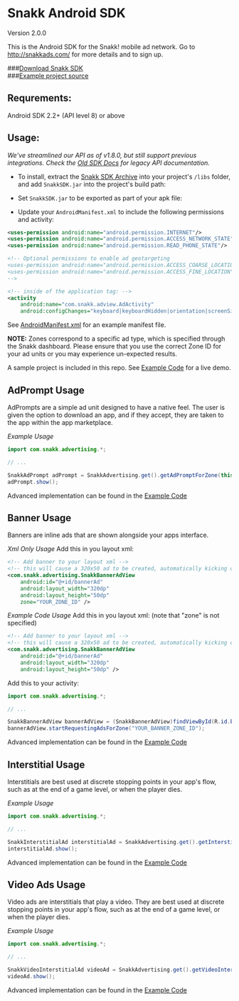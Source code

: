 Snakk Android SDK
=================

Version 2.0.0

This is the Android SDK for the Snakk! mobile ad network. Go to http://snakkads.com/ for more details and to sign up.

###[Download Snakk SDK](https://github.com/SnakkAds/snakk-ads-android-sdk/raw/master/dist/SnakkSDK.zip)<br/>
###[Example project source](https://github.com/SnakkAds/snakk-ads-android-sdk/tree/master/src/example)


Requrements:
------------
Android SDK 2.2+ (API level 8) or above


Usage:
------
*We've streamlined our API as of v1.8.0, but still support previous integrations.
 Check the [Old SDK Docs](https://github.com/SnakkAds/snakk-ads-android-sdk/blob/master/README_LEGACY.md)
for legacy API documentation.*

* To install, extract the [Snakk SDK Archive](https://github.com/SnakkAds/snakk-ads-android-sdk/raw/master/dist/SnakkSDK.zip) into your project's `/libs` folder, and add `SnakkSDK.jar` into the project's build path:

* Set `SnakkSDK.jar` to be exported as part of your apk file:

* Update your `AndroidManifest.xml` to include the following permissions and activity:

````xml
<uses-permission android:name="android.permission.INTERNET"/>
<uses-permission android:name="android.permission.ACCESS_NETWORK_STATE"/>
<uses-permission android:name="android.permission.READ_PHONE_STATE"/>

<!-- Optional permissions to enable ad geotargeting
<uses-permission android:name="android.permission.ACCESS_COARSE_LOCATION"/>
<uses-permission android:name="android.permission.ACCESS_FINE_LOCATION"/>
-->

<!-- inside of the application tag: -->
<activity
    android:name="com.snakk.adview.AdActivity"
    android:configChanges="keyboard|keyboardHidden|orientation|screenSize" />

````
See [AndroidManifest.xml](https://github.com/SnakkAds/snakk-ads-android-sdk/blob/master/src/example/AndroidManifest.xml) for an example manifest file.

**NOTE:** Zones correspond to a specific ad type, which is specified through the Snakk dashboard.  Please ensure that you use the correct Zone ID for your ad units or you may experience un-expected results.

A sample project is included in this repo.  See [Example Code](https://github.com/SnakkAds/snakk-ads-android-sdk/tree/master/src/example) for a live demo.

AdPrompt Usage
--------------
AdPrompts are a simple ad unit designed to have a native feel. The user is given the option to download an app, and if they accept, they are taken to the app within the app marketplace.

*Example Usage*
````java
import com.snakk.advertising.*;

// ...

SnakkAdPrompt adPrompt = SnakkAdvertising.get().getAdPromptForZone(this, "YOUR_ADPROMPT_ZONE_ID");
adPrompt.show();
````

Advanced implementation can be found in the [Example Code](https://github.com/SnakkAds/snakk-ads-android-sdk/blob/master/src/example/src/com/yourcompany/example/AdvertisingSample.java)


Banner Usage
------------
Banners are inline ads that are shown alongside your apps interface.

*Xml Only Usage*
Add this in you layout xml:
````xml
<!-- Add banner to your layout xml -->
<!-- this will cause a 320x50 ad to be created, automatically kicking off ad rotation -->
<com.snakk.advertising.SnakkBannerAdView
    android:id="@+id/bannerAd"
    android:layout_width="320dp"
    android:layout_height="50dp"
    zone="YOUR_ZONE_ID" />
````

*Example Code Usage*
Add this in you layout xml: (note that "zone" is not specified)
````xml
<!-- Add banner to your layout xml -->
<!-- this will cause a 320x50 ad to be created, automatically kicking off ad rotation -->
<com.snakk.advertising.SnakkBannerAdView
    android:id="@+id/bannerAd"
    android:layout_width="320dp"
    android:layout_height="50dp" />
````

Add this to your activity:
````java
import com.snakk.advertising.*;

// ...

SnakkBannerAdView bannerAdView = (SnakkBannerAdView)findViewById(R.id.bannerAd);
bannerAdView.startRequestingAdsForZone("YOUR_BANNER_ZONE_ID");
````

Advanced implementation can be found in the [Example Code](https://github.com/SnakkAds/snakk-ads-android-sdk/blob/master/src/example/src/com/yourcompany/example/AdvertisingSample.java)


Interstitial Usage
------------------
Interstitials are best used at discrete stopping points in your app's flow, such as at the end of a game level, or when the player dies.

*Example Usage*
````java
import com.snakk.advertising.*;

// ...

SnakkInterstitialAd interstitialAd = SnakkAdvertising.get().getInterstitialAdForZone(this, "YOUR_INTERSTITIAL_ZONE_ID");
interstitialAd.show();
````

Advanced implementation can be found in the [Example Code](https://github.com/SnakkAds/snakk-ads-android-sdk/blob/master/src/example/src/com/yourcompany/example/AdvertisingSample.java)


Video Ads Usage
----------------
Video ads are interstitials that play a video.  They are best used at discrete
stopping points in your app's flow, such as at the end of a game level, or when the player dies.

*Example Usage*
````java
import com.snakk.advertising.*;

// ...

SnakkVideoInterstitialAd videoAd = SnakkAdvertising.get().getVideoInterstitialAdForZone(this, "YOUR_VIDEO_ZONE_ID");
videoAd.show();
````
Advanced implementation can be found in the [Example Code](https://github.com/SnakkAds/snakk-ads-android-sdk/blob/master/src/example/src/com/yourcompany/example/AdvertisingSample.java)
